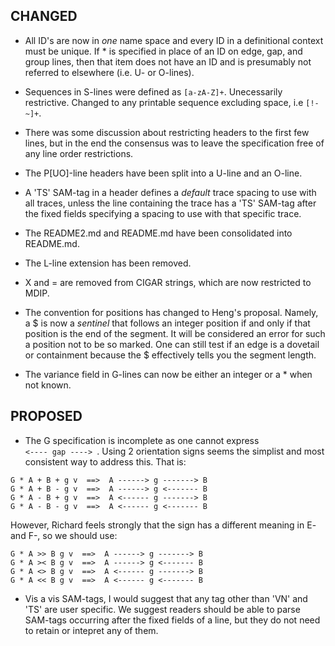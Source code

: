 ## CHANGED

* All ID's are now in *one* name space and every ID in a definitional context must be unique.
If * is specified in place of an ID on edge, gap, and group lines, then that item does not
have an ID and is presumably not referred to elsewhere (i.e. U- or O-lines).

* Sequences in S-lines were defined as <code>[a-zA-Z]+</code>.  Unecessarily restrictive.  Changed
to any printable sequence excluding space, i.e <code>[!-~]+</code>.

* There was some discussion about restricting headers to the first few lines, but in the end the
consensus was to leave the specification free of any line order restrictions.

* The P[UO]-line headers have been split into a U-line and an O-line.

* A 'TS' SAM-tag in a header defines a *default* trace spacing to use with all traces, unless the
line containing the trace has a 'TS' SAM-tag after the fixed fields specifying a spacing to use
with that specific trace.

* The README2.md and README.md have been consolidated into README.md.

* The L-line extension has been removed.

* X and = are removed from CIGAR strings, which are now restricted to MDIP.

* The convention for positions has changed to Heng's proposal.  Namely, a $ is now a *sentinel* that
follows an integer position if and only if that position is the end of the segment.  It will be
considered an error for such a position not to be so marked.  One can still test if an edge is
a dovetail or containment because the $ effectively tells you the segment length.

* The variance field in G-lines can now be either an integer or a * when not known.

## PROPOSED

* The G specification is incomplete as one cannot express <code> <---- gap ----> </code>.
Using 2 orientation signs seems the simplist and most consistent way to address this.  That is:
```
G * A + B + g v  ==>  A ------> g -------> B
G * A + B - g v  ==>  A ------> g <------- B
G * A - B + g v  ==>  A <------ g -------> B
G * A - B - g v  ==>  A <------ g <------- B
```
However, Richard feels strongly that the sign has a different meaning in E- and F-, so we
should use:
```
G * A >> B g v  ==>  A ------> g -------> B
G * A >< B g v  ==>  A ------> g <------- B
G * A <> B g v  ==>  A <------ g -------> B
G * A << B g v  ==>  A <------ g <------- B
```

* Vis a vis SAM-tags, I would suggest that any tag other than 'VN' and 'TS' are user specific.
We suggest readers should be able to parse SAM-tags occurring after the fixed fields of a line,
but they do not need to retain or intepret any of them.

